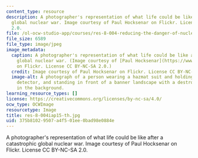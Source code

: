 ```yaml
---
content_type: resource
description: A photographer's representation of what life could be like after a catastrophic
  global nuclear war. Image courtesy of Paul Hocksenar on Flickr. License CC BY-NC-SA
  2.0.
file: /ol-ocw-studio-app/courses/res-8-004-reducing-the-danger-of-nuclear-weapons-and-proliferation-january-iap-2015/375b81029507a4f501ee0bad98e0884e_res-8-004iap15-th.jpg
file_size: 6589
file_type: image/jpeg
image_metadata:
  caption: A photographer's representation of what life could be like after a catastrophic
    global nuclear war. (Image courtesy of [Paul Hocksenar](https://www.flickr.com/photos/vermininc/3643827218/in/photostream/)
    on Flickr. License CC BY-NC-SA 2.0.)
  credit: Image courtesy of Paul Hocksenar on Flickr. License CC BY-NC-SA 2.0.
  image-alt: A photograph of a person wearing a hazmat suit and holding a radiation
    detector, and standing in front of a banner landscape with a destroyed object
    in the background.
learning_resource_types: []
license: https://creativecommons.org/licenses/by-nc-sa/4.0/
ocw_type: OCWImage
resourcetype: Image
title: res-8-004iap15-th.jpg
uid: 375b8102-9507-a4f5-01ee-0bad98e0884e
---
```

A photographer's representation of what life could be like after a catastrophic global nuclear war. Image courtesy of Paul Hocksenar on Flickr. License CC BY-NC-SA 2.0.